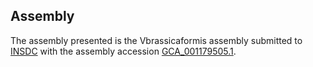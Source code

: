 

Assembly
--------

The assembly presented is the Vbrassicaformis assembly submitted to
[INSDC](http://www.insdc.org) with the assembly accession
[GCA\_001179505.1](http://www.ebi.ac.uk/ena/data/view/GCA_001179505.1).
